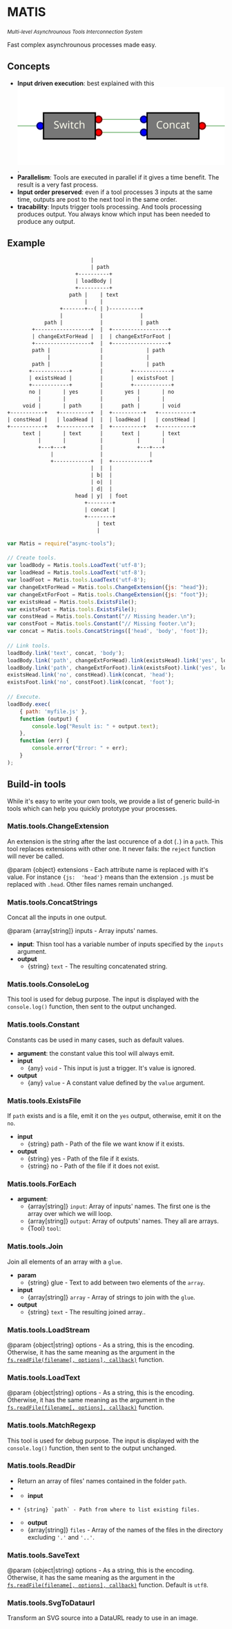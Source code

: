 # MATIS 
<small><em>Multi-level Asynchrounous Tools Interconnection System</em></small>

Fast complex asynchrounous processes made easy.

## Concepts

* __Input driven execution__: best explained with this ![animation](img/triggering.svg).
* __Parallelism__: Tools are executed in parallel if it gives a time benefit. The result is a very fast process.
* __Input order preserved__: even if a tool processes 3 inputs at the same time, outputs are post to the next tool in the same order.
* __tracability__: Inputs trigger tools processing. And tools processing produces output. You always know which input has been needed to produce any output.


## Example

```text
                           |
                           | path
                      +----------+
                      | loadBody |
                      +----------+
                    path |    | text
                         |    |
                 +-------+--( | )----------+
                 |            |            |
            path |            |            | path
        +------------------+  |  +------------------+
        | changeExtForHead |  |  | changeExtForFoot |
        +------------------+  |  +------------------+
        path |                |              | path
             |                |              |
        path |                |              | path
       +------------+         |         +------------+
       | existsHead |         |         | existsFoot |
       +------------+         |         +------------+
       no |       | yes       |       yes |       | no
          |       |           |           |       |
     void |       | path      |      path |       | void
+-----------+   +----------+  |  +----------+   +-----------+
| constHead |   | loadHead |  |  | loadHead |   | constHead |
+-----------+   +----------+  |  +----------+   +-----------+
     text |       | text      |      text |       | text
          |       |           |           |       |
          +---+---+           |           +---+---+
              |               |               |
              +------------+  |  +------------+
                           |  |  |
                           | b|  | 
                           | o|  |
                           | d|  |
                      head | y|  | foot
                         +--------+
                         | concat |
                         +--------+
                             | text
                             |
```


```js
var Matis = require("async-tools");

// Create tools.
var loadBody = Matis.tools.LoadText('utf-8');
var loadHead = Matis.tools.LoadText('utf-8');
var loadFoot = Matis.tools.LoadText('utf-8');
var changeExtForHead = Matis.tools.ChangeExtension({js: "head"});
var changeExtForFoot = Matis.tools.ChangeExtension({js: "foot"});
var existsHead = Matis.tools.ExistsFile();
var existsFoot = Matis.tools.ExistsFile();
var constHead = Matis.tools.Constant("// Missing header.\n");
var constFoot = Matis.tools.Constant("// Missing footer.\n");
var concat = Matis.tools.ConcatStrings(['head', 'body', 'foot']);

// Link tools.
loadBody.link('text', concat, 'body');
loadBody.link('path', changeExtForHead).link(existsHead).link('yes', loadHead).link('text', concat, 'head');
loadBody.link('path', changeExtForFoot).link(existsFoot).link('yes', loadFoot).link('text', concat, 'foot');
existsHead.link('no', constHead).link(concat, 'head');
existsFoot.link('no', constFoot).link(concat, 'foot');

// Execute.
loadBody.exec(
    { path: 'myfile.js' },
    function (output) {
        console.log("Result is: " + output.text);
    },
    function (err) {
        console.error("Error: " + err);
    }
);
```

## Build-in tools

While it's easy to write your own tools, we provide a list of generic build-in tools which can help you quickly prototype your processes.



<a name='Matis.tools.ChangeExtension'></a>
### Matis.tools.ChangeExtension


An extension is the string after the last occurence of a dot (`.`) in
a `path`.   This tool replaces  extensions with other one.   It never
fails: the `reject` function will never be called.

@param {object}  extensions -  Each attribute  name is  replaced with
it's  value. For  instance `{js:  'head'}` means  than the  extension
`.js`  must  be  replaced  with `.head`.  Other  files  names  remain
unchanged.


<a name='Matis.tools.ConcatStrings'></a>
### Matis.tools.ConcatStrings


Concat all the inputs in one output. 

@param {array[string]} inputs - Array inputs' names.

* __input__: Thisn tool has a variable number of inputs specified by the `inputs` argument.
* __output__
    * {string} `text` - The resulting concatenated string.


<a name='Matis.tools.ConsoleLog'></a>
### Matis.tools.ConsoleLog


This tool is used for debug  purpose. The input is displayed with the
`console.log()` function, then sent to the output unchanged.


<a name='Matis.tools.Constant'></a>
### Matis.tools.Constant


Constants cas be used in many cases, such as default values.

* __argument__: the constant value this tool will always emit.
* __input__
    * {any} `void` - This input is just a trigger. It's value is ignored.
* __output__
    * {any} `value` - A constant value defined by the `value` argument.


<a name='Matis.tools.ExistsFile'></a>
### Matis.tools.ExistsFile


If  `path`  exists and  is  a  file, emit  it  on  the `yes`  output,
otherwise, emit it on the `no`.

* __input__
    * {string} path - Path of the file we want know if it exists.
* __output__
    * {string} yes - Path of the file if it exists.
    * {string} no - Path of the file if it does not exist.


<a name='Matis.tools.ForEach'></a>
### Matis.tools.ForEach


* __argument__:
    * {array[string]} `input`: Array of inputs' names. The first one is the array over which we will loop.
    * {array[string]} `output`: Array of outputs' names. They all are arrays.
    * {Tool} `tool`:


<a name='Matis.tools.Join'></a>
### Matis.tools.Join


Join all elements of an array with a `glue`.

* __param__ 
    * {string} glue - Text to add between two elements of the `array`.
* __input__
    * {array[string]} `array` - Array of strings to join with the `glue`.
* __output__
    * {string} `text` - The resulting joined array..


<a name='Matis.tools.LoadStream'></a>
### Matis.tools.LoadStream



@param  {object|string}   options  -  As   a  string,  this   is  the
encoding. Otherwise, it  has the same meaning as the  argument in the
[`fs.readFile(filename[, options], callback)`](https://nodejs.org/dist/latest-v4.x/docs/api/fs.html#fs_fs_readfile_filename_options_callback) function.


<a name='Matis.tools.LoadText'></a>
### Matis.tools.LoadText



@param  {object|string}   options  -  As   a  string,  this   is  the
encoding. Otherwise, it  has the same meaning as the  argument in the
[`fs.readFile(filename[, options], callback)`](https://nodejs.org/dist/latest-v4.x/docs/api/fs.html#fs_fs_readfile_filename_options_callback) function.


<a name='Matis.tools.MatchRegexp'></a>
### Matis.tools.MatchRegexp


This tool is used for debug  purpose. The input is displayed with the
`console.log()` function, then sent to the output unchanged.


<a name='Matis.tools.ReadDir'></a>
### Matis.tools.ReadDir


* Return an array of files' names contained in the folder `path`.
* 
* * __input__
*     * {string} `path` - Path from where to list existing files.
* * __output__
* * {array[string]} `files`  - Array of the  names of the files  in the
        directory excluding `'.'` and `'..'`.


<a name='Matis.tools.SaveText'></a>
### Matis.tools.SaveText



@param  {object|string}   options  -  As   a  string,  this   is  the
encoding. Otherwise, it  has the same meaning as the  argument in the
[`fs.readFile(filename[, options], callback)`](https://nodejs.org/dist/latest-v4.x/docs/api/fs.html#fs_fs_readfile_filename_options_callback) function. Default is `utf8`.


<a name='Matis.tools.SvgToDataurl'></a>
### Matis.tools.SvgToDataurl


Transform an SVG source into a DataURL ready to use in an image.
